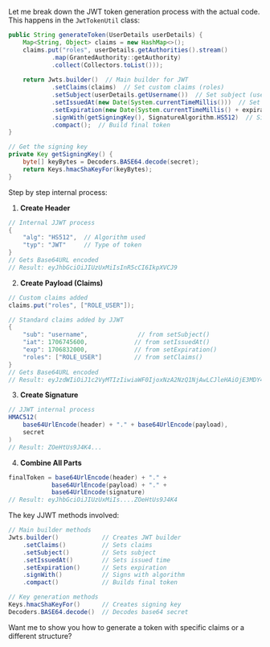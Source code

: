 Let me break down the JWT token generation process with the actual code. This happens in the `JwtTokenUtil` class:

```java
public String generateToken(UserDetails userDetails) {
    Map<String, Object> claims = new HashMap<>();
    claims.put("roles", userDetails.getAuthorities().stream()
            .map(GrantedAuthority::getAuthority)
            .collect(Collectors.toList()));
    
    return Jwts.builder()  // Main builder for JWT
            .setClaims(claims)  // Set custom claims (roles)
            .setSubject(userDetails.getUsername())  // Set subject (username)
            .setIssuedAt(new Date(System.currentTimeMillis()))  // Set issued time
            .setExpiration(new Date(System.currentTimeMillis() + expiration * 1000))  // Set expiry
            .signWith(getSigningKey(), SignatureAlgorithm.HS512)  // Sign with HMAC-SHA512
            .compact();  // Build final token
}

// Get the signing key
private Key getSigningKey() {
    byte[] keyBytes = Decoders.BASE64.decode(secret);
    return Keys.hmacShaKeyFor(keyBytes);
}
```

Step by step internal process:

1. **Create Header**
```java
// Internal JJWT process
{
    "alg": "HS512",  // Algorithm used
    "typ": "JWT"     // Type of token
}
// Gets Base64URL encoded
// Result: eyJhbGciOiJIUzUxMiIsInR5cCI6IkpXVCJ9
```

2. **Create Payload (Claims)**
```java
// Custom claims added
claims.put("roles", ["ROLE_USER"]);

// Standard claims added by JJWT
{
    "sub": "username",              // from setSubject()
    "iat": 1706745600,             // from setIssuedAt()
    "exp": 1706832000,             // from setExpiration()
    "roles": ["ROLE_USER"]         // from setClaims()
}
// Gets Base64URL encoded
// Result: eyJzdWIiOiJ1c2VyMTIzIiwiaWF0IjoxNzA2NzQ1NjAwLCJleHAiOjE3MDY4MzIwMDAsInJvbGVzIjpbIlJPTEVfVVNFUiJdfQ
```

3. **Create Signature**
```java
// JJWT internal process
HMAC512(
    base64UrlEncode(header) + "." + base64UrlEncode(payload),
    secret
)
// Result: ZOeHtUs9J4K4...
```

4. **Combine All Parts**
```java
finalToken = base64UrlEncode(header) + "." + 
            base64UrlEncode(payload) + "." + 
            base64UrlEncode(signature)
// Result: eyJhbGciOiJIUzUxMiIs....ZOeHtUs9J4K4
```

The key JJWT methods involved:
```java
// Main builder methods
Jwts.builder()            // Creates JWT builder
    .setClaims()          // Sets claims
    .setSubject()         // Sets subject
    .setIssuedAt()        // Sets issued time
    .setExpiration()      // Sets expiration
    .signWith()           // Signs with algorithm
    .compact()            // Builds final token

// Key generation methods
Keys.hmacShaKeyFor()      // Creates signing key
Decoders.BASE64.decode()  // Decodes base64 secret
```

Want me to show you how to generate a token with specific claims or a different structure?